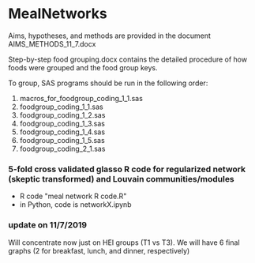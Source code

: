 # MealNetworks

Aims, hypotheses, and methods are provided in the document AIMS_METHODS_11_7.docx

Step-by-step food grouping.docx contains the detailed procedure of how foods were grouped and the food group keys.

To group, SAS programs should be run in the following order:
1. macros_for_foodgroup_coding_1_1.sas
2. foodgroup_coding_1_1.sas
3. foodgroup_coding_1_2.sas
4. foodgroup_coding_1_3.sas
5. foodgroup_coding_1_4.sas
6. foodgroup_coding_1_5.sas
7. foodgroup_coding_2_1.sas

### 5-fold cross validated glasso R code for regularized network (skeptic transformed) and Louvain communities/modules
- R code "meal network R code.R"
- in Python, code is networkX.ipynb 

### update on 11/7/2019
Will concentrate now just on HEI groups (T1 vs T3).
We will have 6 final graphs (2 for breakfast, lunch, and dinner, respectively)
